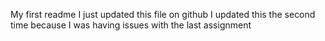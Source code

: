 My first readme
I just updated this file on github
I updated this the second time because I was having issues with the last assignment
